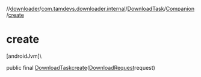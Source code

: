 //[downloader](../../../../index.md)/[com.tamdevs.downloader.internal](../../index.md)/[DownloadTask](../index.md)/[Companion](index.md)/[create](create.md)

# create

[androidJvm]\

public final [DownloadTask](../index.md)[create](create.md)([DownloadRequest](../../../com.tamdevs.downloader.request/-download-request/index.md)request)
